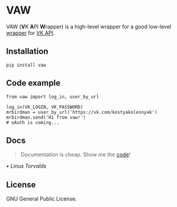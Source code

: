 # VAW

VAW (**V**K **A**PI **W**rapper) is a high-level wrapper for a good low-level [wrapper](https://github.com/python273/vk_api) for [VK API](https://vk.com/dev/methods).

## Installation

	pip install vaw

## Code example

	from vaw import log_in, user_by_url

	log_in(VK_LOGIN, VK_PASSWORD)
	mrbirdman = user_by_url('https://vk.com/kostyakolesnyak')
	mrbirdman.send('Hi from vaw!')
	# oAuth is coming...

## Docs

> Documentation is cheap. Show me the [code](https://github.com/mrbirdman2000/vk_api_wrap/blob/master/vaw.py
)!

• *Linus Torvalds*

## License

GNU General Public License.
